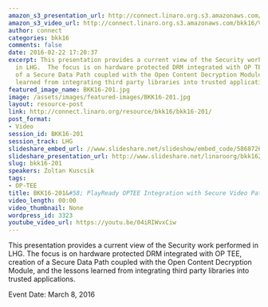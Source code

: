```yaml
---
amazon_s3_presentation_url: http://connect.linaro.org.s3.amazonaws.com/bkk16/Presentations/Tuesday/BKK16-201.pdf
amazon_s3_video_url: http://connect.linaro.org.s3.amazonaws.com/bkk16/Videos/Tuesday/BKK16-201%20PlayReady%20OPTEE%20Integration%20with%20Secure%20Video%20Path%20v3.mp4
author: connect
categories: bkk16
comments: false
date: 2016-02-22 17:20:37
excerpt: This presentation provides a current view of the Security work performed
  in LHG.  The focus is on hardware protected DRM integrated with OP TEE, creation
  of a Secure Data Path coupled with the Open Content Decryption Module, and the lessons
  learned from integrating third party libraries into trusted applications.
featured_image_name: BKK16-201.jpg
image: /assets/images/featured-images/BKK16-201.jpg
layout: resource-post
link: http://connect.linaro.org/resource/bkk16/bkk16-201/
post_format:
- Video
session_id: BKK16-201
session_track: LHG
slideshare_embed_url: //www.slideshare.net/slideshow/embed_code/58687260
slideshare_presentation_url: http://www.slideshare.net/linaroorg/bkk16201-play-ready-optee-integration-with-secure-video-path-lhg1
slug: bkk16-201
speakers: Zoltan Kuscsik
tags:
- OP-TEE
title: BKK16-201&#58; PlayReady OPTEE Integration with Secure Video Path
video_length: 00:00
video_thumbnail: None
wordpress_id: 3323
youtube_video_url: https://youtu.be/04iRIWvxCiw
---
```


This presentation provides a current view of the Security work performed in LHG.  The focus is on hardware protected DRM integrated with OP TEE, creation of a Secure Data Path coupled with the Open Content Decryption Module, and the lessons learned from integrating third party libraries into trusted applications.

Event Date: March 8, 2016
